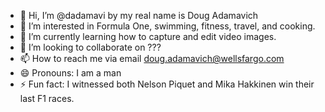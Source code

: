 - 👋 Hi, I’m @dadamavi by my real name is Doug Adamavich
- 👀 I’m interested in Formula One, swimming, fitness, travel, and cooking.
- 🌱 I’m currently learning how to capture and edit video images.
- 💞️ I’m looking to collaborate on ???
- 📫 How to reach me via email doug.adamavich@wellsfargo.com
- 😄 Pronouns: I am a man
- ⚡ Fun fact: I witnessed both Nelson Piquet and Mika Hakkinen win their last F1 races.

<!---
dadamavi/dadamavi is a ✨ special ✨ repository because its `README.md` (this file) appears on your GitHub profile.
You can click the Preview link to take a look at your changes.
--->
